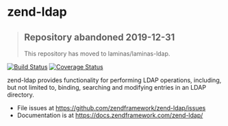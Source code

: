 # zend-ldap

> ## Repository abandoned 2019-12-31
>
> This repository has moved to laminas/laminas-ldap.

[![Build Status](https://secure.travis-ci.org/zendframework/zend-ldap.svg?branch=master)](https://secure.travis-ci.org/zendframework/zend-ldap)
[![Coverage Status](https://coveralls.io/repos/github/zendframework/zend-ldap/badge.svg?branch=master)](https://coveralls.io/github/zendframework/zend-ldap?branch=master)

zend-ldap provides functionality for performing LDAP operations, including, but
not limited to, binding, searching and modifying entries in an LDAP directory.

- File issues at https://github.com/zendframework/zend-ldap/issues
- Documentation is at https://docs.zendframework.com/zend-ldap/
